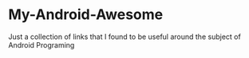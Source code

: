 # My-Android-Awesome
Just a collection of links that I found to be useful around the subject of Android Programing

